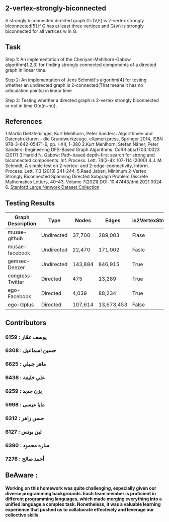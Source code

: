 ## 2-vertex-strongly-biconnected
A strongly biconnected directed graph G=(V,E) is 2-vertex strongly biconnected[5] if G has at least three vertices and G\{w} is strongly biconnected for all vertices w in G.

## Task
Step 1: An implementation of the Cheriyan-Mehlhorn-Gabow algorithm[1,2,3] for finding strongly connected components of a directed graph in linear time.

Step 2: An implementation of Jens Schmidt's algorihm[4] for testing whether an undirected graph is 2-connected(That means it has no articulation points) in linear time

Step 3: Testing whether a directed graph is 2-vertex strongly biconnected or not in time O(n(n+m)).

## References
1.Martin Dietzfelbinger, Kurt Mehlhorn, Peter Sanders: Algorithmen und Datenstrukturen - die Grundwerkzeuge. eXamen.press, Springer 2014, ISBN 978-3-642-05471-6, pp. I-XII, 1–380
2.Kurt Mehlhorn, Stefan Näher, Peter Sanders: Engineering DFS-Based Graph Algorithms. CoRR abs/1703.10023 (2017)
3.Harold N. Gabow: Path-based depth-first search for strong and biconnected components. Inf. Process. Lett. 74(3-4): 107-114 (2000)
4.J. M. Schmidt, A simple test on 2-vertex- and 2-edge-connectivity, Inform. Process. Lett. 113 (2013) 241–244.
5.Raed Jaberi, Minimum 2-Vertex Strongly Biconnected Spanning Directed Subgraph Problem Discrete Mathematics Letters, 40–43, Volume 7(2021) DOI: 10.47443/dml.2021.0024
6. [Stanford Large Network Dataset Collection](https://snap.stanford.edu/data/index.html)

## Testing Results

| Graph Description                                | Type       | Nodes     | Edges     | is2VertexStronglyBiconnected | 
| ------------------------------------------------ | ---------- | --------- | --------- | ---------------------------- |
| musae-github                                     | Undirected | 37,700    | 289,003   |	Flase	       	       |
| musae-facebook                                   | Undirected | 22,470    | 171,002   |	Fasle		       |	
| gemsec-Deezer                                    | Undirected | 143,884   | 846,915   |	True		       |
| congress-Twitter                                 | Directed   | 475       | 13,289    |	True		       |
| ego-Facebook                                     | Directed   | 4,039     | 88,234    |	True		       |			       
| ego-Gplus                                        | Directed   | 107,614   | 13,673,453|	False		       | 

## Contributors

### يوسف عمّار : 6159
### حسين اسماعيل : 6308
### ماهر جبيلي : 6625
### علي خليفة : 6436
### يزن جديد : 6259
### مايا عيسى : 5998
### حسن زاهر : 6312
### لين يونس : 6127
### ساره محمود : 6390
### أحمد صالح : 7276

## BeAware : 

#### Working on this homework was quite challenging, especially given our diverse programming backgrounds. Each team member is proficient in different programming languages, which made merging everything into a unified language a complex task. Nonetheless, it was a valuable learning experience that pushed us to collaborate effectively and leverage our collective skills.
